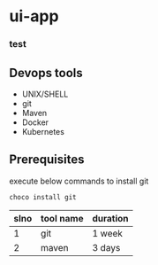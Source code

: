 # ui-app

### test

## Devops tools

- UNIX/SHELL
- git
- Maven
- Docker
- Kubernetes

## Prerequisites

execute below commands to install git

```
choco install git
```

slno | tool name | duration 
----|----------|--------
1| git| 1 week
2  | maven | 3 days

